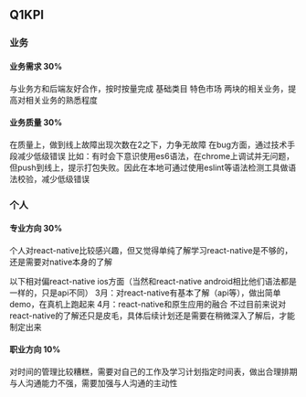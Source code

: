 ## Q1KPI

### 业务

#### 业务需求 30%

与业务方和后端友好合作，按时按量完成 基础类目 特色市场 两块的相关业务，提高对相关业务的熟悉程度

#### 业务质量 30%

在质量上，做到线上故障出现次数在2之下，力争无故障
在bug方面，通过技术手段减少低级错误
比如：有时会下意识使用es6语法，在chrome上调试并无问题，但push到线上，提示打包失败。因此在本地可通过使用eslint等语法检测工具做语法校验，减少低级错误

### 个人

#### 专业方向 30%

个人对react-native比较感兴趣，但又觉得单纯了解学习react-native是不够的，还是需要对native本身的了解

以下相对偏react-native ios方面（当然和react-native android相比他们语法都是一样的，只是api不同）
3月：对react-native有基本了解（api等），做出简单demo，在真机上跑起来
4月：react-native和原生应用的融合
不过目前来说对react-native的了解还只是皮毛，具体后续计划还是需要在稍微深入了解后，才能制定出来


#### 职业方向 10%

对时间的管理比较糟糕，需要对自己的工作及学习计划指定时间表，做出合理排期
与人沟通能力不强，需要加强与人沟通的主动性
